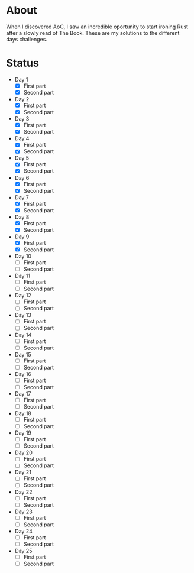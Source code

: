 # About

When I discovered AoC, I saw an incredible oportunity to start ironing Rust after a slowly read of The Book. These are my solutions to the different days challenges.

# Status

- Day 1
  - [x] First part
  - [x] Second part
  
- Day 2
  - [x] First part
  - [x] Second part
  
- Day 3
  - [x] First part
  - [x] Second part
  
- Day 4
  - [x] First part
  - [x] Second part
  
- Day 5
  - [x] First part
  - [x] Second part
  
- Day 6
  - [x] First part
  - [x] Second part
  
- Day 7
  - [x] First part
  - [x] Second part
  
- Day 8
  - [x] First part
  - [x] Second part
  
- Day 9
  - [x] First part
  - [x] Second part
  
- Day 10
  - [ ] First part
  - [ ] Second part
  
- Day 11
  - [ ] First part
  - [ ] Second part
  
- Day 12
  - [ ] First part
  - [ ] Second part
  
- Day 13
  - [ ] First part
  - [ ] Second part
  
- Day 14
  - [ ] First part
  - [ ] Second part
  
- Day 15
  - [ ] First part
  - [ ] Second part
  
- Day 16
  - [ ] First part
  - [ ] Second part
  
- Day 17
  - [ ] First part
  - [ ] Second part
  
- Day 18
  - [ ] First part
  - [ ] Second part
  
- Day 19
  - [ ] First part
  - [ ] Second part
  
- Day 20
  - [ ] First part
  - [ ] Second part
  
- Day 21
  - [ ] First part
  - [ ] Second part
  
- Day 22
  - [ ] First part
  - [ ] Second part
  
- Day 23
  - [ ] First part
  - [ ] Second part
  
- Day 24
  - [ ] First part
  - [ ] Second part
  
- Day 25
  - [ ] First part
  - [ ] Second part
